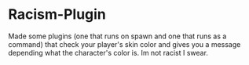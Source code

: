# Racism-Plugin
Made some plugins (one that runs on spawn and one that runs as a command) that check your player's skin color and gives you a message depending what the character's color is. Im not racist I swear.
